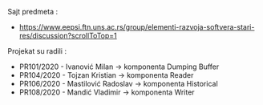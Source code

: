 Sajt predmeta :
  * https://www.eepsi.ftn.uns.ac.rs/group/elementi-razvoja-softvera-stari-res/discussion?scrollToTop=1

Projekat su radili :
* PR101/2020 - Ivanović Milan -> komponenta Dumping Buffer
* PR104/2020 - Tojzan Kristian -> komponenta Reader
* PR106/2020 - Mastilović Radoslav -> komponenta Historical
* PR108/2020 - Mandić Vladimir -> komponenta Writer